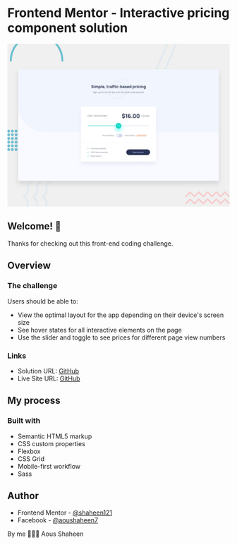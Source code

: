 # Frontend Mentor - Interactive pricing component solution

![Design preview for the Clipboard landing page coding challenge](./images/desktop-preview.jpg)

## Welcome! 👋
Thanks for checking out this front-end coding challenge.

## Overview

### The challenge

Users should be able to:

- View the optimal layout for the app depending on their device's screen size
- See hover states for all interactive elements on the page
- Use the slider and toggle to see prices for different page view numbers

### Links

- Solution URL: [GitHub](https://github.com/Shaheen121/Interactive-pricing-component.git)
- Live Site URL: [GitHub](https://shaheen121.github.io/Interactive-pricing-component)

## My process

### Built with

- Semantic HTML5 markup
- CSS custom properties
- Flexbox
- CSS Grid
- Mobile-first workflow
- Sass


## Author

- Frontend Mentor - [@shaheen121](https://www.frontendmentor.io/profile/Shaheen121)
- Facebook - [@aoushaheen7](https://www.facebook.com/shaheen7tl/)

By me 🚀🚀🚀
Aous Shaheen